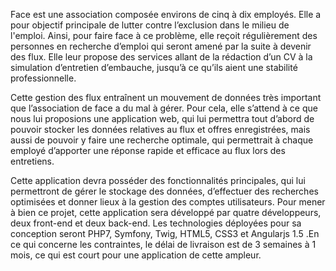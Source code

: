 Face est une association composée environs de cinq à dix employés. Elle a pour objectif principale de lutter contre l’exclusion dans le milieu de l'emploi. Ainsi, pour faire face à ce problème, elle reçoit régulièrement des personnes en recherche d’emploi qui seront amené par la suite à devenir des flux. Elle leur propose des services allant de la rédaction d’un CV à la simulation d’entretien d’embauche, jusqu’à ce qu’ils aient une stabilité professionnelle.


Cette gestion des flux entraînent un mouvement de données très important que l’association de face a du mal à gérer. Pour cela, elle s’attend à ce que nous lui proposions une  application web, qui lui permettra tout d’abord de pouvoir stocker les données relatives au flux et offres enregistrées, mais aussi de pouvoir y faire une recherche optimale, qui permettrait à chaque employé d’apporter une réponse rapide et efficace au flux lors des entretiens.


Cette application devra posséder des fonctionnalités principales, qui lui permettront de gérer le stockage des données, d’effectuer des recherches optimisées et donner lieux à la gestion des comptes utilisateurs. Pour mener à bien ce projet, cette application sera développé par quatre développeurs, deux front-end et deux back-end. Les technologies déployées pour sa conception seront PHP7, Symfony, Twig, HTML5, CSS3 et Angularjs 1.5 .En ce qui concerne les contraintes, le délai de livraison est de 3 semaines à 1 mois, ce qui est court pour une application de cette ampleur.
